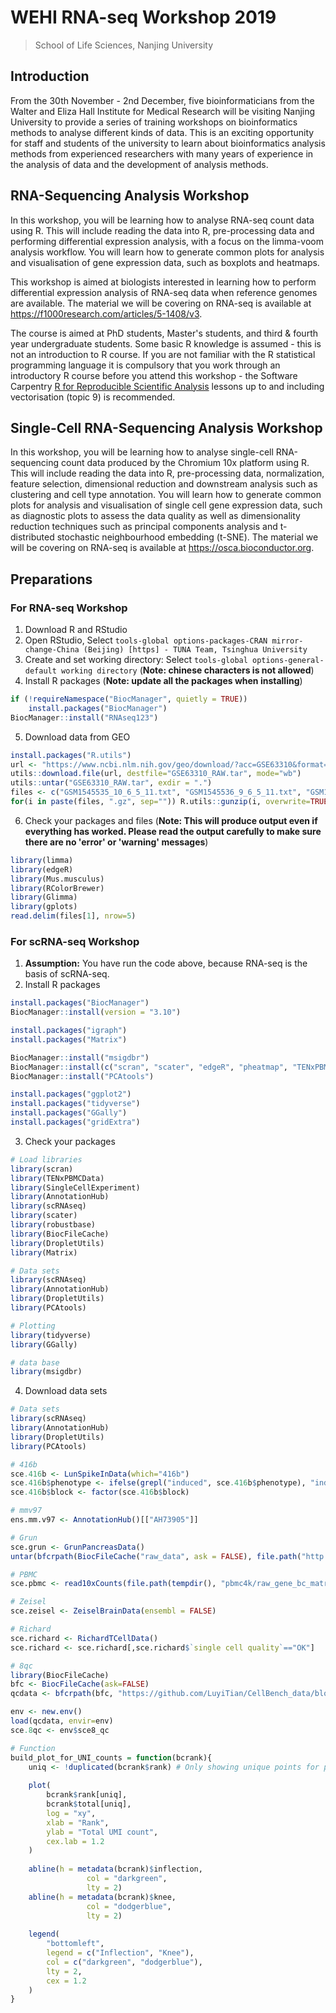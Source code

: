 # WEHI RNA-seq Workshop 2019

> School of Life Sciences, Nanjing University

## Introduction

From the 30th November - 2nd December, five bioinformaticians from the Walter and Eliza Hall Institute for Medical Research will be visiting Nanjing University to provide a series of training workshops on bioinformatics methods to analyse different kinds of data. This is an exciting opportunity for staff and students of the university to learn about bioinformatics analysis methods from experienced researchers with many years of experience in the analysis of data and the development of analysis methods. 

## RNA-Sequencing Analysis Workshop

In this workshop, you will be learning how to analyse RNA-seq count data using R. This will include reading the data into R, pre-processing data and performing differential expression analysis, with a focus on the limma-voom analysis workflow. You will learn how to generate common plots for analysis and visualisation of gene expression data, such as boxplots and heatmaps. 
 
This workshop is aimed at biologists interested in learning how to perform differential expression analysis of RNA-seq data when reference genomes are available. The material we will be covering on RNA-seq is available at https://f1000research.com/articles/5-1408/v3​.

The course is aimed at PhD students, Master's students, and third & fourth year undergraduate students.  Some basic R knowledge is assumed - this is not an introduction to R course. If you are not familiar with the R statistical programming language it is compulsory that you work through an introductory R course before you attend this workshop - the Software Carpentry ​[R for Reproducible Scientific Analysis](http://swcarpentry.github.io/r-novice-gapminder/)​ lessons up to and including vectorisation (topic 9) is recommended. 

## Single-Cell RNA-Sequencing Analysis Workshop

In this workshop, you will be learning how to analyse single-cell RNA-sequencing count data produced by the Chromium 10x platform using R. This will include reading the data into R, pre-processing data, normalization, feature selection, dimensional reduction and downstream analysis such as clustering and cell type annotation. You will learn how to generate common plots for analysis and visualisation of single cell gene expression data, such as diagnostic plots to assess the data quality as well as dimensionality reduction techniques such as principal components analysis and t-distributed stochastic neighbourhood embedding (t-SNE). The material we will be covering on RNA-seq is available at https://osca.bioconductor.org​.

## Preparations

### For RNA-seq Workshop

1. Download R and RStudio
2. Open RStudio, Select `tools-global options-packages-CRAN mirror-change-China (Beijing) [https] - TUNA Team, Tsinghua University`
3. Create and set working directory: Select `tools-global options-general-default working directory` (**Note: chinese characters is not allowed**)
4. Install R packages (**Note: update all the packages when installing**)
```r
if (!requireNamespace("BiocManager", quietly = TRUE))
    install.packages("BiocManager")
BiocManager::install("RNAseq123")
```
5. Download data from GEO
```r
install.packages("R.utils")
url <- "https://www.ncbi.nlm.nih.gov/geo/download/?acc=GSE63310&format=file"
utils::download.file(url, destfile="GSE63310_RAW.tar", mode="wb")
utils::untar("GSE63310_RAW.tar", exdir = ".")
files <- c("GSM1545535_10_6_5_11.txt", "GSM1545536_9_6_5_11.txt", "GSM1545538_purep53.txt", "GSM1545539_JMS8-2.txt", "GSM1545540_JMS8-3.txt", "GSM1545541_JMS8-4.txt", "GSM1545542_JMS8-5.txt", "GSM1545544_JMS9-P7c.txt", "GSM1545545_JMS9-P8c.txt")
for(i in paste(files, ".gz", sep="")) R.utils::gunzip(i, overwrite=TRUE)
```
6. Check your packages and files (**Note: This will produce output even if everything has worked. Please read the output carefully to make sure there are no 'error' or 'warning' messages**)
```r
library(limma)
library(edgeR)
library(Mus.musculus)
library(RColorBrewer)
library(Glimma)
library(gplots)
read.delim(files[1], nrow=5)
```

### For scRNA-seq Workshop

1. **Assumption:** You have run the code above, because RNA-seq is the basis of scRNA-seq.
2. Install R packages
```r
install.packages("BiocManager")
BiocManager::install(version = "3.10")

install.packages("igraph")
install.packages("Matrix")

BiocManager::install("msigdbr")
BiocManager::install(c("scran", "scater", "edgeR", "pheatmap", "TENxPBMCData", "iSEE", "SingleCellExperiment", "scRNAseq", "AnnotationHub", "ensembldb", "robustbase", "DropletUtils", "BiocFileCache"), version = "3.10")
BiocManager::install("PCAtools")

install.packages("ggplot2")
install.packages("tidyverse")
install.packages("GGally")
install.packages("gridExtra")
```
3. Check your packages
```r
# Load libraries
library(scran)
library(TENxPBMCData)
library(SingleCellExperiment)
library(AnnotationHub)
library(scRNAseq)
library(scater)
library(robustbase)
library(BiocFileCache)
library(DropletUtils)
library(Matrix)

# Data sets
library(scRNAseq)
library(AnnotationHub)
library(DropletUtils)
library(PCAtools)

# Plotting
library(tidyverse)
library(GGally)

# data base
library(msigdbr)
```
4. Download data sets
```r
# Data sets
library(scRNAseq)
library(AnnotationHub)
library(DropletUtils)
library(PCAtools)

# 416b
sce.416b <- LunSpikeInData(which="416b")
sce.416b$phenotype <- ifelse(grepl("induced", sce.416b$phenotype), "induced", "wild type")
sce.416b$block <- factor(sce.416b$block)

# mmv97
ens.mm.v97 <- AnnotationHub()[["AH73905"]]

# Grun
sce.grun <- GrunPancreasData()
untar(bfcrpath(BiocFileCache("raw_data", ask = FALSE), file.path("http://cf.10xgenomics.com/samples", "cell-exp/2.1.0/pbmc4k/pbmc4k_raw_gene_bc_matrices.tar.gz")), exdir=file.path(tempdir(), "pbmc4k"))

# PBMC
sce.pbmc <- read10xCounts(file.path(tempdir(), "pbmc4k/raw_gene_bc_matrices/GRCh38"), col.names=TRUE)

# Zeisel
sce.zeisel <- ZeiselBrainData(ensembl = FALSE)

# Richard
sce.richard <- RichardTCellData()
sce.richard <- sce.richard[,sce.richard$`single cell quality`=="OK"]

# 8qc
library(BiocFileCache)
bfc <- BiocFileCache(ask=FALSE)
qcdata <- bfcrpath(bfc, "https://github.com/LuyiTian/CellBench_data/blob/master/data/mRNAmix_qc.RData?raw=true")

env <- new.env()
load(qcdata, envir=env)
sce.8qc <- env$sce8_qc

# Function
build_plot_for_UNI_counts = function(bcrank){
	uniq <- !duplicated(bcrank$rank) # Only showing unique points for plotting speed.
	
	plot(
		bcrank$rank[uniq],
		bcrank$total[uniq],
		log = "xy",
		xlab = "Rank",
		ylab = "Total UMI count",
		cex.lab = 1.2
	)
	
	abline(h = metadata(bcrank)$inflection,
				 col = "darkgreen",
				 lty = 2)
	abline(h = metadata(bcrank)$knee,
				 col = "dodgerblue",
				 lty = 2)
	
	legend(
		"bottomleft",
		legend = c("Inflection", "Knee"),
		col = c("darkgreen", "dodgerblue"),
		lty = 2,
		cex = 1.2
	)
}
```

